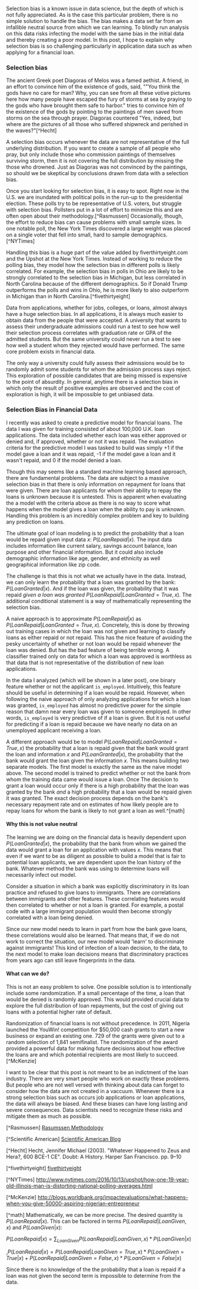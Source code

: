 Selection bias is a known issue in data science, but the depth of which is not fully appreciated. As is the case this particular problem, there is no simple solution to handle the bias. The bias makes a data set far from an infallible neutral source from which we can learning. To blindly run analysis on this data risks  infecting the model with the same bias in the initial data and thereby creating a poor model. In this post, I hope to explain why selection bias is so challenging particularly in application data such as when applying for a financial loan.

### Selection bias
The ancient Greek poet Diagoras of Melos was a famed aethist.  A friend, in an effort to convince him of the existence of gods, said, ""You think the gods have no care for man? Why, you can see from all these votive pictures here how many people have escaped the fury of storms at sea by praying to the gods who have brought them safe to harbor."  tries to convince him of the existence of the gods by pointing to the paintings of men saved from storms on the sea through prayer. Diagoras countered "Yes, indeed, but where are the pictures of all those who suffered shipwreck and perished in the waves?"[^Hecht]

A selection bias occurs whenever the data are not representative of the full underlying distribution. If you want to create a sample of all people who pray, but only include those who commission paintings of themselves surviving storm, then it is  not covering the full distribution by missing the those who drowned. Just as Diagoras was not convinced by the paintings, so should we be skeptical by conclusions drawn from data with a selection bias.

Once you start looking for selection bias, it is easy to spot. Right now in the U.S. we are inundated with political polls in the run-up to the presidential election. These polls try to be representative of U.S. voters, but struggle with selection bias. Pollsters put in a lot of effort to minimize this and are often open about their methodology.[^Rasmussen] Occasionally, though, the effort to reduce bias can cause problems with small sample sizes. In one notable poll, the New York Times discovered a large weight was placed on a single voter that fell into small, hard to sample demographics. [^NYTimes]

Handling this bias is a huge part of the value added by fiverthirtyeight.com and the Upshot at the New York Times. Instead of working to reduce the polling bias, they model how the selection bias in different polls is likely correlated. For example, the selection bias in polls in Ohio are likely to be strongly correlated to the selection bias in Michigan, but less correlated in North Carolina because of the different demographics. So if Donald Trump outperforms the polls and wins in Ohio, he is more likely to also outperform in Michigan than in North Carolina.[^fivethirtyeight]

Data from applications, whether for jobs, colleges, or loans, almost always have a huge selection bias. In all applications, it is always much easier to obtain data from the people that were accepted. A university that wants to assess their undergraduate admissions could run a test to see how well their selection process correlates with graduation rate or GPA of the admitted students. But the same university could never run a test to see how well a student whom they rejected would have performed. The same core problem exists in financial data.

 The only way a university could fully assess their admissions would be to randomly admit some students for whom the admission process says reject. This exploration of possible candidates that are being missed is expensive to the point of absurdity. In general, anytime there is a selection bias in which only the result of positive examples are observed and the cost of exploration is high, it will be impossible to get unbiased data.

### Selection Bias in Financial Data
I recently was asked to create a predictive model for financial loans. The data I was given for training consisted of about 100,000 U.K. loan applications. The data included whether each loan was either approved or denied and, if approved, whether or not it was repaid. The evaluation criteria for the predictive model I was tasked to build was simply +1 if the model gave a loan and it was repaid, -1 if the model gave a loan and it wasn't repaid, and 0 if the model denied a loan.

Though this may seems like a standard machine learning based approach, there are fundamental problems. The data are subject to a massive selection bias in that there is only information on repayment for loans that were given. There are loan applicants for whom their ability to repay the loans is unknown because it is untested. This is apparent when evaluating the a model with the criteria above as there is no way to score what happens when the model gives a loan when the ability to pay is unknown. Handling this problem is an incredibly complex problem and key to building any prediction on loans.

The ultimate goal of loan modeling is to predict the probability that a loan would be repaid given input data $x$: $P(LoanRepaid | x)$. The input data includes information like current salary, savings account balance, loan purpose and other financial information. But it could also include demographic information like age, gender, and ethnicity as well geographical information like zip code.

The challenge is that this is not what we actually have in the data. Instead, we can only learn the probability that a loan was granted by the bank: $P(LoanGranted | x)$. And if the loan was given, the probability that it was repaid _given a loan was granted_ $P(LoanRepaid | LoanGranted=True, x)$. The additional conditional statement is a way of mathematically representing the selection bias.

A naive approach is to approximate $P(LoanRepaid | x)$ as $P(LoanRepaid | LoanGranted=True, x)$. Concretely, this is done by throwing out training cases in which the loan was not given and learning to classify loans as either repaid or not repaid. This has the nice feature of avoiding the pesky uncertainty of whether or not loan would be repaid whenever the loan was denied. But has the bad feature of being terrible wrong. A classifier trained only on data for which a loan was approved is worthless as that data that is not representative of the distribution of new loan applications.

In the data I analyzed (which will be shown in a later post), one binary feature whether or not the applicant `is_employed`. Intuitively, this feature should be useful in determining if a loan would be repaid. However, when following the naive approach of only analyzing applications for which a loan was granted, `is_employed` has almost no predictive power for the simple reason that damn near every loan was given to someone employed. In other words, `is_employed` is very predictive of if a loan is given. But it is not useful for predicting if a loan is repaid because we have nearly no data on an unemployed applicant receiving a loan.

A different approach would be to model $P(LoanRepaid | LoanGranted=True, x)$ the probability that a loan is repaid given that the bank would grant the loan and information $x$ and $P(LoanGranted | x)$, the probability that the bank would grant the loan given the information $x$. This means building two separate models. The first model is exactly the same as the naive model above. The second model is trained to predict whether or not the bank from whom the training data came would issue a loan. Once The decision to grant a loan would occur only if there is a high probability that the loan was granted by the bank _and_ a high probability that a loan would be repaid given it was granted. The exact decision process depends on the bank's necessary repayment rate and on estimates of how likely people are to repay loans for whom the bank is likely to not grant a loan as well.^[math]

#### Why this is not value neutral

The learning we are doing on the financial data is heavily dependent upon $P(LoanGranted | x)$, the probability that the bank from whom we gained the data would grant a loan for an application with values $x$. This means that even if we want to be as diligent as possible to build a model that is fair to potential loan applicants, we are dependent upon the loan history of the bank. Whatever method the bank was using to determine loans will necessarily infect out model.

Consider a situation in which a bank was explicitly discriminatory in its loan practice and refused to give loans to immigrants. There are correlations between immigrants and other features. These correlating features would then correlated to whether or not a loan is granted. For example, a postal code with a large immigrant population would then become strongly correlated with a loan being denied.

Since our new model needs to learn in part from how the bank gave loans, these correlations would also be learned. That means that, if we do not work to correct the situation, our new model would 'learn' to discriminate against immigrants! This kind of infection of a loan decision, to the data, to the next model to make loan decisions means that discriminatory practices from years ago can still leave fingerprints in the data.

#### What can we do?

This is not an easy problem to solve. One possible solution is to intentionally include some randomization. If a small percentage of the time, a loan that would be denied is randomly approved. This would provided crucial data to explore the full distribution of loan repayments, but the cost of giving out loans with a potential higher rate of default.

Randomization of financial loans is not without precedence. In 2011, Nigeria launched the YouWin! competition for \$50,000 cash grants to start a new business or expand an existing one. 729 of the grants were given out to a random selection of 1,841 semifinalist. The randomization of the award provided a powerful data for making future decisions about how effective the loans are and which potential recipients are most likely to succeed.[^McKenzie]

I want to be clear that this post is not meant to be an indictment of the loan industry. There are very smart people who work on exactly these problems. But people who are not well versed with thinking about data can forget to consider how the data are not created in a vaccuum. Whenever there is a strong selection bias such as occurs job applications or loan applications, the data will always be biased. And these biases can have long lasting and severe consequences. Data scientists need to recognize these risks and mitigate them as much as possible.




[^Rasmussen] [Rasumssen Methodology](http://www.rasmussenreports.com/public_content/about_us/methodology)

 [^Scientific American] [Scientific American Blog](https://blogs.scientificamerican.com/guest-blog/where-are-the-real-errors-in-political-polls/)

  [^Hecht] Hecht, Jennifer Michael (2003). "Whatever Happened to Zeus and Hera?, 600 BCE-1 CE". Doubt: A History. Harper San Francisco. pp. 9–10

 [^fivethirtyeight] [fivethirtyeight](http://fivethirtyeight.com/features/election-update-north-carolina-is-becoming-a-backstop-for-clinton/)

 [^NYTimes] http://www.nytimes.com/2016/10/13/upshot/how-one-19-year-old-illinois-man-is-distorting-national-polling-averages.html

 [^McKenzie] http://blogs.worldbank.org/impactevaluations/what-happens-when-you-give-50000-aspiring-nigerian-entrepreneur

 [^math] Mathematically, we can be more precise. The desired quantity is $P(LoanRepaid | x)$. This can be factored in terms $P(LoanRepaid | LoanGiven, x)$ and $P(LoanGiven | x)$:

 $P(LoanRepaid | x) = \sum_{LoanGiven} P(LoanRepaid | LoanGiven, x) * P(LoanGiven | x)$

 $˛P(LoanRepaid | x) =  P(LoanRepaid | LoanGiven=True, x) * P(LoanGiven=True|x) + P(LoanRepaid | LoanGiven=False, x) * P(LoanGiven=False|x)$

 Since there is no knowledge of the the probability that a loan is repaid if a loan was not given the second term is impossible to determine from the data.
